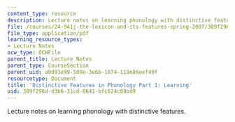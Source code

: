 ```yaml
---
content_type: resource
description: Lecture notes on learning phonology with distinctive features.
file: /courses/24-941j-the-lexicon-and-its-features-spring-2007/389f296dd3b631cd8641bfc624c08bd9_lec4ds_features.pdf
file_type: application/pdf
learning_resource_types:
- Lecture Notes
ocw_type: OCWFile
parent_title: Lecture Notes
parent_type: CourseSection
parent_uid: a9d93e99-509e-3e6b-1074-119e86eef49f
resourcetype: Document
title: 'Distinctive Features in Phonology Part 1: Learning'
uid: 389f296d-d3b6-31cd-8641-bfc624c08bd9
---
```

Lecture notes on learning phonology with distinctive features.


